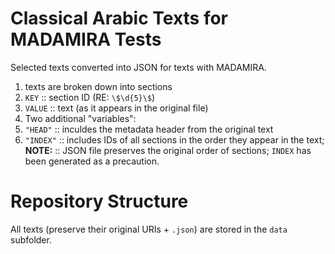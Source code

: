 # Classical Arabic Texts for MADAMIRA Tests

Selected texts converted into JSON for texts with MADAMIRA.

1. texts are broken down into sections
  2. `KEY` :: section ID (RE: `\$\d{5}\$`)
  3. `VALUE` :: text (as it appears in the original file)
2. Two additional "variables":
  1. `"HEAD"` :: inculdes the metadata header from the original text
  2. `"INDEX"` :: includes IDs of all sections in the order they appear in the text; **NOTE:** :: JSON file preserves the original order of sections; `INDEX` has been generated as a precaution.

 # Repository Structure

All texts (preserve their original URIs + `.json`) are stored in the `data` subfolder.
